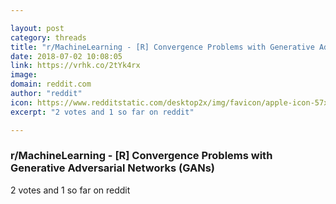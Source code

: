 ```yaml
---

layout: post
category: threads
title: "r/MachineLearning - [R] Convergence Problems with Generative Adversarial Networks (GANs)"
date: 2018-07-02 10:08:05
link: https://vrhk.co/2tYk4rx
image: 
domain: reddit.com
author: "reddit"
icon: https://www.redditstatic.com/desktop2x/img/favicon/apple-icon-57x57.png
excerpt: "2 votes and 1 so far on reddit"

---
```


### r/MachineLearning - [R] Convergence Problems with Generative Adversarial Networks (GANs)

2 votes and 1 so far on reddit